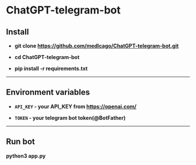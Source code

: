 # ChatGPT-telegram-bot
## Install
- **git clone https://github.com/medlcago/ChatGPT-telegram-bot.git**

- **cd ChatGPT-telegram-bot**

- **pip install -r requirements.txt**
___
## Environment variables
- **`API_KEY` - your API_KEY from https://openai.com/**

- **`TOKEN` - your telegram bot token(@BotFather)**
___

## Run bot
**python3 app.py**
